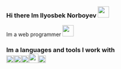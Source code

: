 ### Hi there Im Ilyosbek Norboyev  <img src="https://media3.giphy.com/media/gM5qFksULw54NMWyry/giphy.gif?cid=ecf05e47gmk8n881m8msqwyxze9tzhmvg3ey7zds2lhz2ud9&rid=giphy.gif&ct=s" width="30px"> 
Im a web programmer <img src="https://e7.pngegg.com/pngimages/973/940/png-clipart-laptop-computer-icons-user-programmer-laptop-electronics-computer.png" width="30px">
### Im a languages and tools I work with <br> <code><img src="https://www.clipartmax.com/png/middle/202-2022336_html-5-icon-html5.png" width="20px"></code><code><img src="https://alothemes.com/pub/media/magefan_blog/css-2189148_1280_01_1.jpg" width="20px"></code><code><img src="https://www.pngkey.com/png/detail/550-5509803_js-logo-javascript-logo-circle-png.png" width="20px"></code><code><img src="https://www.seekpng.com/png/detail/148-1483679_what-is-php-xero-logo-transparent.png" width=25px></code><code><img src="https://fiverr-res.cloudinary.com/images/t_main1,q_auto,f_auto,q_auto,f_auto/gigs/169588613/original/d08872a5b8e2237b2b3f0bf5b93205b7367f69da/set-up-a-php-laravel-website-for-you.png" width=20px></code>
